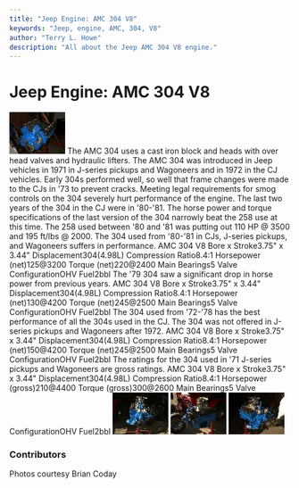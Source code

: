 ```yaml
---
title: "Jeep Engine: AMC 304 V8"
keywords: "Jeep, engine, AMC, 304, V8"
author: "Terry L. Howe"
description: "All about the Jeep AMC 304 V8 engine."
---
```


# Jeep Engine: AMC 304 V8
[![AMC 304](3041_.jpg)](3041.jpg)
The AMC 304 uses a cast iron block and heads with over head valves
and hydraulic lifters.  The AMC 304 was introduced in Jeep vehicles
in 1971 in J-series pickups and Wagoneers and in 1972 in the CJ
vehicles.  Early 304s performed well, so well that frame changes
were made to the CJs in '73 to prevent cracks.
Meeting legal requirements
for smog controls on the 304 severely hurt performance of the engine.
The last two years of the 304 in the CJ were in '80-'81.  The horse
power and torque specifications of the last version of the 304
narrowly beat the 258 use at this time.  The 258 used between
'80 and '81 was putting out 110 HP @ 3500 and 195 ft/lbs @ 2000.
The 304 used from '80-'81 in CJs, J-series pickups, and
Wagoneers suffers in performance.
AMC 304 V8
Bore x Stroke3.75" x 3.44"
Displacement304(4.98L)
Compression Ratio8.4:1
Horsepower (net)125@3200
Torque (net)220@2400
Main Bearings5
Valve ConfigurationOHV
Fuel2bbl
The '79 304 saw a significant drop in horse power from previous
years.
AMC 304 V8
Bore x Stroke3.75" x 3.44"
Displacement304(4.98L)
Compression Ratio8.4:1
Horsepower (net)130@4200
Torque (net)245@2500
Main Bearings5
Valve ConfigurationOHV
Fuel2bbl
The 304 used from '72-'78 has the best performance of all the 304s
used in the CJ.  The 304 was not offered in J-series pickups and
Wagoneers after 1972.
AMC 304 V8
Bore x Stroke3.75" x 3.44"
Displacement304(4.98L)
Compression Ratio8.4:1
Horsepower (net)150@4200
Torque (net)245@2500
Main Bearings5
Valve ConfigurationOHV
Fuel2bbl
The ratings for the 304 used in '71 J-series pickups and Wagoneers
are gross ratings.
AMC 304 V8
Bore x Stroke3.75" x 3.44"
Displacement304(4.98L)
Compression Ratio8.4:1
Horsepower (gross)210@4400
Torque (gross)300@2600
Main Bearings5
Valve ConfigurationOHV
Fuel2bbl
[![AMC 304](3042_.jpg)](3042.jpg)
[![AMC 304](3044_.jpg)](3044.jpg)
[![AMC 304](3043_.jpg)](3043.jpg)
### Contributors
Photos courtesy Brian Coday